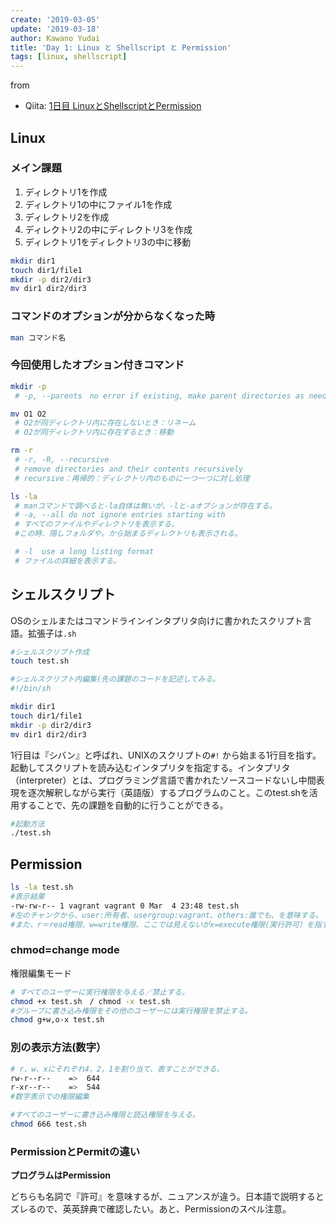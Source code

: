 ```yaml
---
create: '2019-03-05'
update: '2019-03-18'
author: Kawano Yudai
title: 'Day 1: Linux と Shellscript と Permission'
tags: [linux, shellscript]
---
```


from 
- Qiita: [1日目 LinuxとShellscriptとPermission](https://qiita.com/OriverK/items/23509ae58fc0b4cbf462)

## Linux
### メイン課題
1. ディレクトリ1を作成
2. ディレクトリ1の中にファイル1を作成
3. ディレクトリ2を作成
4. ディレクトリ2の中にディレクトリ3を作成
5. ディレクトリ1をディレクトリ3の中に移動

```sh
mkdir dir1
touch dir1/file1
mkdir -p dir2/dir3
mv dir1 dir2/dir3
```

### コマンドのオプションが分からなくなった時
```sh
man コマンド名
```

### 今回使用したオプション付きコマンド
```sh
mkdir -p
 # -p, --parents　no error if existing, make parent directories as needed

mv O1 O2
 # O2が同ディレクトリ内に存在しないとき：リネーム
 # O2が同ディレクトリ内に存在するとき：移動

rm -r
 # -r, -R, --recursive
 # remove directories and their contents recursively
 # recursive：再帰的：ディレクトリ内のものに一つ一つに対し処理

ls -la
 # manコマンドで調べると-la自体は無いが、-lと-aオプションが存在する。
 # -a, --all do not ignore entries starting with
 # すべてのファイルやディレクトリを表示する。
 #この時、隠しフォルダや。から始まるディレクトリも表示される。

 # -l  use a long listing format
 # ファイルの詳細を表示する。
```

## シェルスクリプト
OSのシェルまたはコマンドラインインタプリタ向けに書かれたスクリプト言語。拡張子は`.sh`

```sh
#シェルスクリプト作成
touch test.sh

#シェルスクリプト内編集(先の課題のコードを記述してみる。
#!/bin/sh

mkdir dir1
touch dir1/file1
mkdir -p dir2/dir3
mv dir1 dir2/dir3
```

1行目は『シバン』と呼ばれ、UNIXのスクリプトの`#!` から始まる1行目を指す。起動してスクリプトを読み込むインタプリタを指定する。インタプリタ（interpreter）とは、プログラミング言語で書かれたソースコードないし中間表現を逐次解釈しながら実行（英語版）するプログラムのこと。このtest.shを活用することで、先の課題を自動的に行うことができる。

```sh
#起動方法
./test.sh
```

## Permission

```sh
ls -la test.sh
#表示結果
-rw-rw-r-- 1 vagrant vagrant 0 Mar  4 23:48 test.sh
#左のチャンクから、user:所有者、usergroup:vagrant、others:誰でも、を意味する。
#また、r＝read権限、w=write権限、ここでは見えないがx=execute権限(実行許可）を指す。
```

### chmod=change mode
権限編集モード

```sh
# すべてのユーザーに実行権限を与える／禁止する。
chmod +x test.sh　/ chmod -x test.sh
#グループに書き込み権限をその他のユーザーには実行権限を禁止する。
chmod g+w,o-x test.sh
```
### 別の表示方法(数字）

```sh
# r、w、xにそれぞれ4，2，1を割り当て、表すことができる。
rw-r--r--    =>  644
r-xr--r--    =>  544
#数字表示での権限編集

#すべてのユーザーに書き込み権限と読込権限を与える。
chmod 666 test.sh
```
### PermissionとPermitの違い
**プログラムはPermission**

どちらも名詞で『許可』を意味するが、ニュアンスが違う。日本語で説明するとズレるので、英英辞典で確認したい。あと、Permissionのスペル注意。
